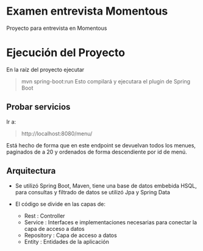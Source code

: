 # Examen entrevista Momentous

Proyecto para entrevista en Momentous


# Ejecución del Proyecto

En la raíz del proyecto ejecutar
> mvn spring-boot:run
Esto compilará y ejecutara el plugin de Spring Boot

## Probar servicios

Ir a:
> http://localhost:8080/menu/

Está hecho de forma que en este endpoint se devuelvan todos los menues, paginados de a 20 y ordenados de forma descendiente por id de menú.


## Arquitectura

- Se utilizó Spring Boot, Maven, tiene una base de datos embebida HSQL, para consultas y filtrado de datos se utilizó Jpa y Spring Data

- El código se divide en las capas de:

  - Rest : Controller
  - Service : Interfaces e implementaciones necesarias para conectar la capa de acceso a datos
  - Repository : Capa de acceso a datos
  - Entity : Entidades de la aplicación

